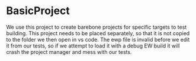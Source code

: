 # BasicProject

We use this project to create barebone projects for specific targets to test building.
This project needs to be placed separately, so that it is not copied to the folder we then open in vs code.
The ewp file is invalid before we edit it from our tests, so if we attempt to load it with a debug EW build it will crash the
project manager and mess with our tests.
